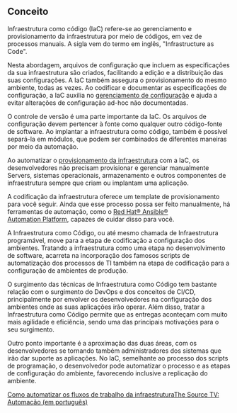 
Conceito
--------

Infraestrutura como código (IaC) refere-se ao gerenciamento e provisionamento da infraestrutura por meio de códigos, em vez de processos manuais. A sigla vem do termo em inglês, "Infrastructure as Code".

Nesta abordagem, arquivos de configuração que incluem as especificações da sua infraestrutura são criados, facilitando a edição e a distribuição das suas configurações. A IaC também assegura o provisionamento do mesmo ambiente, todas as vezes. Ao codificar e documentar as especificações de configuração, a IaC auxilia no [gerenciamento de configuração](https://www.redhat.com/pt-br/topics/automation/what-is-configuration-management) e ajuda a evitar alterações de configuração ad-hoc não documentadas.

O controle de versão é uma parte importante da IaC. Os arquivos de configuração devem pertencer à fonte como qualquer outro código-fonte de software. Ao implantar a infraestrutura como código, também é possível separá-la em módulos, que podem ser combinados de diferentes maneiras por meio da automação.

Ao automatizar o [provisionamento da infraestrutura](https://www.redhat.com/pt-br/topics/automation/what-is-provisioning) com a IaC, os desenvolvedores não precisam provisionar e gerenciar manualmente Servers, sistemas operacionais, armazenamento e outros componentes de infraestrutura sempre que criam ou implantam uma aplicação.

A codificação da infraestrutura oferece um template de provisionamento para você seguir. Ainda que esse processo possa ser feito manualmente, há ferramentas de automação, como o [Red Hat® Ansible® Automation Platform](https://www.redhat.com/pt-br/technologies/management/ansible), capazes de cuidar disso para você. 

A Infraestrutura como Código, ou até mesmo chamada de Infraestrutura programável, move para a etapa de codificação a configuração dos ambientes. Tratando a infraestrutura como uma etapa no desenvolvimento de software, acarreta na incorporação dos famosos scripts de automatização dos processos de TI também na etapa de codificação para a configuração de ambientes de produção.

O surgimento das técnicas de Infraestrutura como Código tem bastante relação com o surgimento do DevOps e dos conceitos de CI/CD, principalmente por envolver os desenvolvedores na configuração dos ambientes onde as suas aplicações irão operar. Além disso, tratar a Infraestrutura como Código permite que as entregas aconteçam com muito mais agilidade e eficiência, sendo uma das principais motivações para o seu surgimento.

Outro ponto importante é a aproximação das duas áreas, com os desenvolvedores se tornando também administradores dos sistemas que irão dar suporte as aplicações. No IaC, semelhante ao processo dos scripts de programação, o desenvolvedor pode automatizar o processo e as etapas de configuração do ambiente, favorecendo inclusive a replicação do ambiente.

[Como automatizar os fluxos de trabalho da infraestrutura](https://www.redhat.com/pt-br/resources/infrastructure-automation-ebook "Automatize os fluxos de trabalho da infraestrutura")[The Source TV: Automação (em português)](https://www.youtube.com/watch?v=gy4qJ48yk6M)
